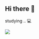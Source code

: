 ## Hi there 👋

studying .. 💻


<img src="https://img.shields.io/badge/python-%233776AB.svg?&style=for-the-badge&logo=python&logoColor=white" />
